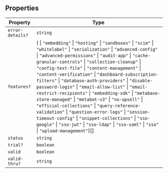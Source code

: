 ## Properties

| Property                                    | Type                                                                                                                                                                                                                                                                                                                                                                                                                                                                                                                                                                                                                                                                                                                                                                                                                         |
| ------------------------------------------- | ---------------------------------------------------------------------------------------------------------------------------------------------------------------------------------------------------------------------------------------------------------------------------------------------------------------------------------------------------------------------------------------------------------------------------------------------------------------------------------------------------------------------------------------------------------------------------------------------------------------------------------------------------------------------------------------------------------------------------------------------------------------------------------------------------------------------------- |
| <a id="error-details"></a> `error-details?` | `string`                                                                                                                                                                                                                                                                                                                                                                                                                                                                                                                                                                                                                                                                                                                                                                                                                     |
| <a id="features"></a> `features?`           | ( \| `"embedding"` \| `"hosting"` \| `"sandboxes"` \| `"scim"` \| `"whitelabel"` \| `"serialization"` \| `"advanced-config"` \| `"advanced-permissions"` \| `"audit-app"` \| `"cache-granular-controls"` \| `"collection-cleanup"` \| `"config-text-file"` \| `"content-management"` \| `"content-verification"` \| `"dashboard-subscription-filters"` \| `"database-auth-providers"` \| `"disable-password-login"` \| `"email-allow-list"` \| `"email-restrict-recipients"` \| `"embedding-sdk"` \| `"metabase-store-managed"` \| `"metabot-v3"` \| `"no-upsell"` \| `"official-collections"` \| `"query-reference-validation"` \| `"question-error-logs"` \| `"session-timeout-config"` \| `"snippet-collections"` \| `"sso-google"` \| `"sso-jwt"` \| `"sso-ldap"` \| `"sso-saml"` \| `"sso"` \| `"upload-management"`)[] |
| <a id="status"></a> `status`                | `string`                                                                                                                                                                                                                                                                                                                                                                                                                                                                                                                                                                                                                                                                                                                                                                                                                     |
| <a id="trial"></a> `trial?`                 | `boolean`                                                                                                                                                                                                                                                                                                                                                                                                                                                                                                                                                                                                                                                                                                                                                                                                                    |
| <a id="valid"></a> `valid`                  | `boolean`                                                                                                                                                                                                                                                                                                                                                                                                                                                                                                                                                                                                                                                                                                                                                                                                                    |
| <a id="valid-thru"></a> `valid-thru?`       | `string`                                                                                                                                                                                                                                                                                                                                                                                                                                                                                                                                                                                                                                                                                                                                                                                                                     |

